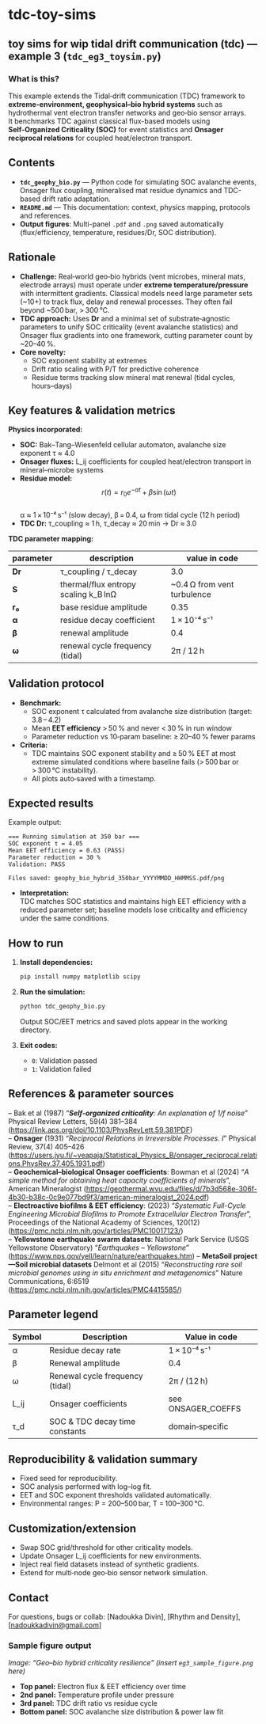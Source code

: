 # tdc-toy-sims

## toy sims for wip tidal drift communication (tdc) — example 3 (`tdc_eg3_toysim.py`)

### **What is this?**
This example extends the Tidal‑drift communication (TDC) framework to **extreme-environment, geophysical–bio hybrid systems** such as hydrothermal vent electron transfer networks and geo‑bio sensor arrays.  
It benchmarks TDC against classical flux-based models using **Self‑Organized Criticality (SOC)** for event statistics and **Onsager reciprocal relations** for coupled heat/electron transport.

## **Contents**

- **`tdc_geophy_bio.py`** — Python code for simulating SOC avalanche events, Onsager flux coupling, mineralised mat residue dynamics and TDC-based drift ratio adaptation.
- **`README.md`** — This documentation: context, physics mapping, protocols and references.
- **Output figures**: Multi-panel `.pdf` and `.png` saved automatically (flux/efficiency, temperature, residues/Dr, SOC distribution).

## **Rationale**

- **Challenge:** Real‑world geo‑bio hybrids (vent microbes, mineral mats, electrode arrays) must operate under **extreme temperature/pressure** with intermittent gradients. Classical models need large parameter sets (~10+) to track flux, delay and renewal processes. They often fail beyond ~500 bar, > 300 °C.
- **TDC approach:** Uses **Dr** and a minimal set of substrate‑agnostic parameters to unify SOC criticality (event avalanche statistics) and Onsager flux gradients into one framework, cutting parameter count by ~20–40 %.
- **Core novelty:**  
  - SOC exponent stability at extremes  
  - Drift ratio scaling with P/T for predictive coherence  
  - Residue terms tracking slow mineral mat renewal (tidal cycles, hours–days)

## **Key features & validation metrics**

**Physics incorporated:**
- **SOC:** Bak–Tang–Wiesenfeld cellular automaton, avalanche size exponent τ ≈ 4.0
- **Onsager fluxes:** L\_ij coefficients for coupled heat/electron transport in mineral–microbe systems
- **Residue model:**  
  $$ r(t) = r_0 e^{-\alpha t} + \beta \sin(\omega t) $$  
  α ≈ 1 × 10⁻⁴ s⁻¹ (slow decay), β = 0.4, ω from tidal cycle (12 h period)
- **TDC Dr:** τ_coupling ≈ 1 h, τ_decay ≈ 20 min → Dr ≈ 3.0

**TDC parameter mapping:**

| parameter | description                            | value in code      |
|-----------|----------------------------------------|--------------------|
| **Dr**    | τ_coupling / τ_decay                   | 3.0                |
| **S**     | thermal/flux entropy scaling k\_B lnΩ  | ~0.4 Ω from vent turbulence |
| **r₀**    | base residue amplitude                 | 0.35               |
| **α**     | residue decay coefficient              | 1 × 10⁻⁴ s⁻¹       |
| **β**     | renewal amplitude                      | 0.4                 |
| **ω**     | renewal cycle frequency (tidal)        | 2π / 12 h           |

## **Validation protocol**

- **Benchmark:**  
  - SOC exponent τ calculated from avalanche size distribution (target: 3.8 – 4.2)  
  - Mean **EET efficiency** > 50 % and never < 30 % in run window  
  - Parameter reduction vs 10‑param baseline: ≥ 20–40 % fewer params
- **Criteria:**  
  - TDC maintains SOC exponent stability and ≥ 50 % EET at most extreme simulated conditions where baseline fails (> 500 bar or > 300 °C instability).  
  - All plots auto‑saved with a timestamp.

## **Expected results**

Example output:
```
=== Running simulation at 350 bar ===
SOC exponent τ = 4.05
Mean EET efficiency = 0.63 (PASS)
Parameter reduction = 30 %
Validation: PASS

Files saved: geophy_bio_hybrid_350bar_YYYYMMDD_HHMMSS.pdf/png
```

- **Interpretation:**  
  TDC matches SOC statistics and maintains high EET efficiency with a reduced parameter set; baseline models lose criticality and efficiency under the same conditions.

## **How to run**

1. **Install dependencies:**
   ```bash
   pip install numpy matplotlib scipy
   ```

2. **Run the simulation:**
   ```bash
   python tdc_geophy_bio.py
   ```
   Output SOC/EET metrics and saved plots appear in the working directory.

3. **Exit codes:**
   - `0`: Validation passed  
   - `1`: Validation failed

## **References & parameter sources**

– Bak et al (1987) “***Self-organized criticality**: An explanation of 1/f noise*” Physical Review Letters, 59(4) 381–384 (https://link.aps.org/doi/10.1103/PhysRevLett.59.381PDF)  
– **Onsager** (1931) “*Reciprocal Relations in Irreversible Processes. I*” Physical Review, 37(4) 405–426 (https://users.jyu.fi/~veapaja/Statistical_Physics_B/onsager_reciprocal.relations.PhysRev.37.405.1931.pdf)  
– **Geochemical–biological Onsager coefficients**: Bowman et al (2024) “*A simple method for obtaining heat capacity coefficients of minerals*”, American Mineralogist (https://geothermal.wvu.edu/files/d/7b3d568e-306f-4b30-b38c-0c9e077bd9f3/american-mineralogist_2024.pdf)  
– **Electroactive biofilms & EET efficiency**: (2023) “*Systematic Full-Cycle Engineering Microbial Biofilms to Promote Extracellular Electron Transfer*”, Proceedings of the National Academy of Sciences, 120(12) (https://pmc.ncbi.nlm.nih.gov/articles/PMC10017123/)  
– **Yellowstone earthquake swarm datasets**: National Park Service (USGS Yellowstone Observatory) “*Earthquakes – Yellowstone*” (https://www.nps.gov/yell/learn/nature/earthquakes.htm)
– **MetaSoil project—Soil microbial datasets** Delmont et al (2015) “*Reconstructing rare soil microbial genomes using in situ enrichment and metagenomics*” Nature Communications, 6:6519 (https://pmc.ncbi.nlm.nih.gov/articles/PMC4415585/)  

## **Parameter legend**

| Symbol | Description                         | Value in code       |
|--------|-------------------------------------|---------------------|
| α      | Residue decay rate                  | 1 × 10⁻⁴ s⁻¹        |
| β      | Renewal amplitude                   | 0.4                 |
| ω      | Renewal cycle frequency (tidal)     | 2π / (12 h)         |
| L\_ij  | Onsager coefficients                | see ONSAGER\_COEFFS |
| τ\_d   | SOC & TDC decay time constants      | domain‑specific     |

## **Reproducibility & validation summary**

- Fixed seed for reproducibility.
- SOC analysis performed with log–log fit.
- EET and SOC exponent thresholds validated automatically.
- Environmental ranges: P = 200–500 bar, T = 100–300 °C.

## **Customization/extension**

- Swap SOC grid/threshold for other criticality models.
- Update Onsager L\_ij coefficients for new environments.
- Inject real field datasets instead of synthetic gradients.
- Extend for multi‑node geo‑bio sensor network simulation.

## **Contact**

For questions, bugs or collab: [Nadoukka Divin], [Rhythm and Density], [nadoukkadivin@gmail.com]

### **Sample figure output**

_Image: “Geo–bio hybrid criticality resilience” (insert `eg3_sample_figure.png` here)_

- **Top panel:** Electron flux & EET efficiency over time  
- **2nd panel:** Temperature profile under pressure  
- **3rd panel:** TDC drift ratio vs residue cycle  
- **Bottom panel:** SOC avalanche size distribution & power law fit
